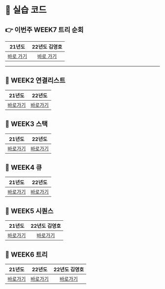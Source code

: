 # 🌱 실습 코드

## 👉 이번주 WEEK7 트리 순회

| 21년도 | 22년도 김영호 | 
| :--: | :--: | 
| [바로 가기](https://github.com/Landvibe-DataStructure-2023Study/LimJumin/tree/main/21%20%EC%8B%A4%EC%8A%B5%20%EC%BD%94%EB%93%9C/%ED%8A%B8%EB%A6%AC%20%EC%88%9C%ED%9A%8C) | [바로 가기](https://github.com/Landvibe-DataStructure-2023Study/LimJumin/tree/main/22%20%EA%B9%80%EC%98%81%ED%98%B8%20%EC%8B%A4%EC%8A%B5%20%EC%BD%94%EB%93%9C/%ED%8A%B8%EB%A6%AC%20%EC%88%9C%ED%9A%8C)|
 
---

## 📌 WEEK2 연결리스트

| 21년도 | 22년도 | 
| :--: | :--: | 
| [바로가기](https://github.com/Landvibe-DataStructure-2023Study/LimJumin/tree/main/21%20%EC%8B%A4%EC%8A%B5%20%EC%BD%94%EB%93%9C/%EC%97%B0%EA%B2%B0%EB%A6%AC%EC%8A%A4%ED%8A%B8) | [바로가기](https://github.com/Landvibe-DataStructure-2023Study/LimJumin/tree/main/22%20%EC%8B%A4%EC%8A%B5%20%EC%BD%94%EB%93%9C/%EC%97%B0%EA%B2%B0%EB%A6%AC%EC%8A%A4%ED%8A%B8) | 

## 📌 WEEK3 스택

| 21년도 | 22년도 | 
| :--: | :--: |
| [바로가기](https://github.com/Landvibe-DataStructure-2023Study/LimJumin/tree/main/21%20%EC%8B%A4%EC%8A%B5%20%EC%BD%94%EB%93%9C/%EC%8A%A4%ED%83%9D) | [바로가기](https://github.com/Landvibe-DataStructure-2023Study/LimJumin/tree/main/22%20%EC%8B%A4%EC%8A%B5%20%EC%BD%94%EB%93%9C/%EC%8A%A4%ED%83%9D) |

## 📌 WEEK4 큐

| 21년도 | 22년도 | 
| :--: | :--: | 
| [바로가기](https://github.com/Landvibe-DataStructure-2023Study/LimJumin/tree/main/21%20%EC%8B%A4%EC%8A%B5%20%EC%BD%94%EB%93%9C/%ED%81%90) | [바로가기](https://github.com/Landvibe-DataStructure-2023Study/LimJumin/tree/main/22%20%EC%8B%A4%EC%8A%B5%20%EC%BD%94%EB%93%9C/%ED%81%90) |

## 📌 WEEK5 시퀀스

| 21년도 | 22년도 김영호 | 
| :--: | :--: | 
| [바로가기](https://github.com/Landvibe-DataStructure-2023Study/LimJumin/tree/main/21%20%EC%8B%A4%EC%8A%B5%20%EC%BD%94%EB%93%9C/%EC%8B%9C%ED%80%80%EC%8A%A4) | [바로가기](https://github.com/Landvibe-DataStructure-2023Study/LimJumin/tree/main/22%20%EA%B9%80%EC%98%81%ED%98%B8%20%EC%8B%A4%EC%8A%B5%20%EC%BD%94%EB%93%9C/%EC%8B%9C%ED%80%80%EC%8A%A4) |

## 📌 WEEK6 트리

| 21년도 | 22년도 | 22년도 김영호 | 
| :--: | :--: | :--: | 
| [바로가기](https://github.com/Landvibe-DataStructure-2023Study/LimJumin/tree/main/21%20%EC%8B%A4%EC%8A%B5%20%EC%BD%94%EB%93%9C/%ED%8A%B8%EB%A6%AC) | [바로가기](https://github.com/Landvibe-DataStructure-2023Study/LimJumin/tree/main/22%20%EC%8B%A4%EC%8A%B5%20%EC%BD%94%EB%93%9C/%ED%8A%B8%EB%A6%AC) | [바로가기](https://github.com/Landvibe-DataStructure-2023Study/LimJumin/tree/main/22%20%EA%B9%80%EC%98%81%ED%98%B8%20%EC%8B%A4%EC%8A%B5%20%EC%BD%94%EB%93%9C/%ED%8A%B8%EB%A6%AC) |
